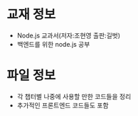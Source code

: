 # 교재 정보
- Node.js 교과서(저자:조현영 출판:길벗)
- 백엔드를 위한 node.js 공부


# 파일 정보
- 각 챕터별 나중에 사용할 만한 코드들을 정리
- 추가적인 프론트엔드 코드들도 포함
